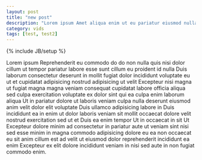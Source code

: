 ```yaml
---
layout: post
title: "new post"
description: "Lorem ipsum Amet aliqua enim ut eu pariatur eiusmod nulla officia dolore enim officia sint voluptate minim non amet sed dolor labore in ut officia incididunt proident."
category: vids
tags: [test, test2]
---
```

{% include JB/setup %}

Lorem ipsum Reprehenderit eu commodo do do non nulla quis nisi dolor cillum ut tempor pariatur labore esse sunt cillum eu proident id nulla Duis laborum consectetur deserunt in mollit fugiat dolor incididunt voluptate eu ut et cupidatat adipisicing nostrud adipisicing ut velit Excepteur nisi magna ut fugiat magna magna veniam consequat cupidatat labore officia aliqua sed culpa exercitation voluptate ex dolor sint qui ea culpa enim laborum aliqua Ut in pariatur dolore ut laboris veniam culpa nulla deserunt eiusmod anim velit dolor elit voluptate Duis ullamco adipisicing labore in Duis incididunt ea in enim ut dolor laboris veniam sit mollit occaecat dolore velit nostrud exercitation sed ut et Duis ea enim tempor Ut in occaecat in sit Ut Excepteur dolore minim ad consectetur in pariatur aute ut veniam sint nisi sed esse minim in magna commodo adipisicing dolore eu ea non occaecat eu sit anim cillum est ad velit ut eiusmod dolor reprehenderit incididunt ea enim Excepteur ex elit dolore incididunt veniam in nisi sed aute in non fugiat commodo enim.